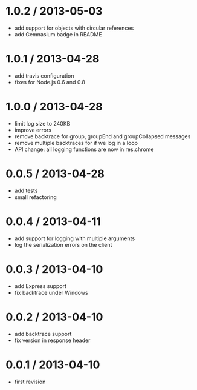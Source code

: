 1.0.2 / 2013-05-03 
==================

  * add support for objects with circular references
  * add Gemnasium badge in README

1.0.1 / 2013-04-28
==================

  * add travis configuration
  * fixes for Node.js 0.6 and 0.8

1.0.0 / 2013-04-28
==================

  * limit log size to 240KB
  * improve errors
  * remove backtrace for group, groupEnd and groupCollapsed messages
  * remove multiple backtraces for if we log in a loop
  * API change: all logging functions are now in res.chrome

0.0.5 / 2013-04-28
==================

  * add tests
  * small refactoring

0.0.4 / 2013-04-11
==================

  * add support for logging with multiple arguments
  * log the serialization errors on the client

0.0.3 / 2013-04-10
==================

  * add Express support
  * fix backtrace under Windows

0.0.2 / 2013-04-10
==================

  * add backtrace support
  * fix version in response header

0.0.1 / 2013-04-10
==================
  * first revision
